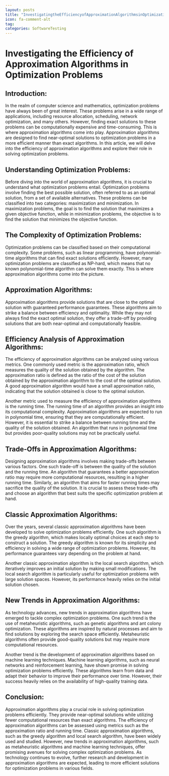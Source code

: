 ```yaml
---
layout: posts
title: "InvestigatingtheEfficiencyofApproximationAlgorithmsinOptimizationProblems"
icon: fa-comment-alt
tag:      
categories: SoftwareTesting
---
```



# Investigating the Efficiency of Approximation Algorithms in Optimization Problems

## Introduction:
In the realm of computer science and mathematics, optimization problems have always been of great interest. These problems arise in a wide range of applications, including resource allocation, scheduling, network optimization, and many others. However, finding exact solutions to these problems can be computationally expensive and time-consuming. This is where approximation algorithms come into play. Approximation algorithms are designed to find near-optimal solutions to optimization problems in a more efficient manner than exact algorithms. In this article, we will delve into the efficiency of approximation algorithms and explore their role in solving optimization problems.

## Understanding Optimization Problems:
Before diving into the world of approximation algorithms, it is crucial to understand what optimization problems entail. Optimization problems involve finding the best possible solution, often referred to as an optimal solution, from a set of available alternatives. These problems can be classified into two categories: maximization and minimization. In maximization problems, the goal is to find the solution that maximizes a given objective function, while in minimization problems, the objective is to find the solution that minimizes the objective function.

## The Complexity of Optimization Problems:
Optimization problems can be classified based on their computational complexity. Some problems, such as linear programming, have polynomial-time algorithms that can find exact solutions efficiently. However, many optimization problems are classified as NP-hard, which means that no known polynomial-time algorithm can solve them exactly. This is where approximation algorithms come into the picture.

## Approximation Algorithms:
Approximation algorithms provide solutions that are close to the optimal solution with guaranteed performance guarantees. These algorithms aim to strike a balance between efficiency and optimality. While they may not always find the exact optimal solution, they offer a trade-off by providing solutions that are both near-optimal and computationally feasible.

## Efficiency Analysis of Approximation Algorithms:
The efficiency of approximation algorithms can be analyzed using various metrics. One commonly used metric is the approximation ratio, which measures the quality of the solution obtained by the algorithm. The approximation ratio is defined as the ratio of the cost of the solution obtained by the approximation algorithm to the cost of the optimal solution. A good approximation algorithm would have a small approximation ratio, indicating that the solution obtained is close to the optimal solution.

Another metric used to measure the efficiency of approximation algorithms is the running time. The running time of an algorithm provides an insight into its computational complexity. Approximation algorithms are expected to run in polynomial time, ensuring that they are computationally efficient. However, it is essential to strike a balance between running time and the quality of the solution obtained. An algorithm that runs in polynomial time but provides poor-quality solutions may not be practically useful.

## Trade-Offs in Approximation Algorithms:
Designing approximation algorithms involves making trade-offs between various factors. One such trade-off is between the quality of the solution and the running time. An algorithm that guarantees a better approximation ratio may require more computational resources, resulting in a higher running time. Similarly, an algorithm that aims for faster running times may sacrifice the quality of the solution. It is crucial to assess these trade-offs and choose an algorithm that best suits the specific optimization problem at hand.

## Classic Approximation Algorithms:
Over the years, several classic approximation algorithms have been developed to solve optimization problems efficiently. One such algorithm is the greedy algorithm, which makes locally optimal choices at each step to construct a solution. The greedy algorithm is known for its simplicity and efficiency in solving a wide range of optimization problems. However, its performance guarantees vary depending on the problem at hand.

Another classic approximation algorithm is the local search algorithm, which iteratively improves an initial solution by making small modifications. The local search algorithm is particularly useful for optimization problems with large solution spaces. However, its performance heavily relies on the initial solution chosen.

## New Trends in Approximation Algorithms:
As technology advances, new trends in approximation algorithms have emerged to tackle complex optimization problems. One such trend is the use of metaheuristic algorithms, such as genetic algorithms and ant colony optimization. These algorithms are inspired by natural processes and aim to find solutions by exploring the search space efficiently. Metaheuristic algorithms often provide good-quality solutions but may require more computational resources.

Another trend is the development of approximation algorithms based on machine learning techniques. Machine learning algorithms, such as neural networks and reinforcement learning, have shown promise in solving optimization problems efficiently. These algorithms learn from data and adapt their behavior to improve their performance over time. However, their success heavily relies on the availability of high-quality training data.

## Conclusion:
Approximation algorithms play a crucial role in solving optimization problems efficiently. They provide near-optimal solutions while utilizing fewer computational resources than exact algorithms. The efficiency of approximation algorithms can be assessed using metrics such as the approximation ratio and running time. Classic approximation algorithms, such as the greedy algorithm and local search algorithm, have been widely used and studied. However, new trends in approximation algorithms, such as metaheuristic algorithms and machine learning techniques, offer promising avenues for solving complex optimization problems. As technology continues to evolve, further research and development in approximation algorithms are expected, leading to more efficient solutions for optimization problems in various fields.